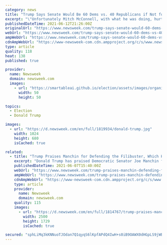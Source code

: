```yaml
---
category: news
title: "Trump Says Senate Would Be 60 Dems vs. 40 Republicans if Not for Him, Rips McConnell"
excerpt: "\"Unfortunately Mitch McConnell, with what he was doing, hurt us very, very badly in Georgia,\" the former president said."
publishedDateTime: 2021-06-12T21:26:00Z
originalUrl: "https://www.newsweek.com/trump-says-senate-would-60-dems-vs-40-republicans-if-not-him-rips-mcconnell-1600102"
webUrl: "https://www.newsweek.com/trump-says-senate-would-60-dems-vs-40-republicans-if-not-him-rips-mcconnell-1600102"
ampWebUrl: "https://www.newsweek.com/trump-says-senate-would-60-dems-vs-40-republicans-if-not-him-rips-mcconnell-1600102?amp=1"
cdnAmpWebUrl: "https://www-newsweek-com.cdn.ampproject.org/c/s/www.newsweek.com/trump-says-senate-would-60-dems-vs-40-republicans-if-not-him-rips-mcconnell-1600102?amp=1"
type: article
quality: 118
heat: 138
published: true

provider:
  name: Newsweek
  domain: newsweek.com
  images:
    - url: "https://smartableai.github.io/election/assets/images/organizations/newsweek.com-50x50.jpg"
      width: 50
      height: 50

topics:
  - Election
  - Donald Trump

images:
  - url: "https://d.newsweek.com/en/full/1819934/donald-trump.jpg"
    width: 1024
    height: 680
    isCached: true

related:
  - title: "Trump Praises Manchin for Defending the Filibuster, Which He Urged McConnell to Get Rid Of"
    excerpt: "Donald Trump has praised Democratic Senator Joe Manchin for defending the filibuster, a Senate rule he urged Republican leader Mitch McConnell to do away with during his presidency. Speaking to Fox Business host Stuart Varney on Monday,"
    publishedDateTime: 2021-06-07T15:40:00Z
    webUrl: "https://www.newsweek.com/trump-praises-manchin-defending-filibuster-which-he-urged-mcconnell-get-rid-1598208"
    ampWebUrl: "https://www.newsweek.com/trump-praises-manchin-defending-filibuster-which-he-urged-mcconnell-get-rid-1598208?amp=1"
    cdnAmpWebUrl: "https://www-newsweek-com.cdn.ampproject.org/c/s/www.newsweek.com/trump-praises-manchin-defending-filibuster-which-he-urged-mcconnell-get-rid-1598208?amp=1"
    type: article
    provider:
      name: Newsweek
      domain: newsweek.com
    quality: 115
    images:
      - url: "https://d.newsweek.com/en/full/1814767/trump-praises-manchin-defending-filibuster.jpg"
        width: 2500
        height: 1729
        isCached: true

secured: "sphLiMq3kKNNuoTJOdan7Q1qyqS6lKpfAPdQ4IwH+s0iB9OAWX0dHGpLS9jWB7ZAnCmmdD7rm7QStUrFsmXLVgXIN0FR5RJLgpZ/vMJM09q5oCIVPKgj+NN0wZi7nx00Apc/8Ud6xz9ee1kk87ZfCZm8tN0UbQVLVBJlfu+IiYsjsjd59hDBojT7h4LasdBUrXOVo5zJqvSDKrlp2pM8i5PYEVx/W5HjZDpThPMyapqYD+JfDSErBQQh6gXq2rFdmNuXKM3Sh5ZkXnxPBC0O+qVOaRZ9Fbe5IzZn4HhTCZPwiX8dNCLq4v21TUcNRsIUdbaTToGH3sDkpYmgIOz6D0ZOvxVjJtYaKGoVyTivPso=;1bHrLlLQ+WdfzO3h3AGQGw=="
---
```


